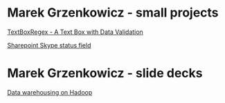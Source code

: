 # Marek Grzenkowicz - small projects

[TextBoxRegex - A Text Box with Data Validation](http://www.codeproject.com/Articles/8413/TextBoxRegex-A-Text-Box-with-Data-Validation)

[Sharepoint Skype status field](https://skypestatusfield.codeplex.com/)

# Marek Grzenkowicz - slide decks

[Data warehousing on Hadoop](http://www.cs.put.poznan.pl/events/Roche-DW-Hadoop.pdf)
